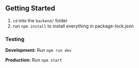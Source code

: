 ## Getting Started

1. `cd` into the `backend/` folder
2. run `npm install` to install everything in package-lock.json

### Testing

**Development:** Run `npm run dev`

**Production:** Run `npm start`
